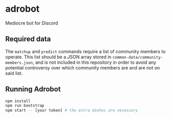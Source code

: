 # adrobot
Mediocre bot for Discord

## Required data
The `matchup` and `predict` commands require a list of community members to operate. This list should be a JSON array stored in `common-data/community-members.json`, and is not included in this repository in order to avoid any potential controversy over which community members are and are not on said list.

## Running Adrobot

```bash
npm install
npm run bootstrap
npm start -- [your token] # the extra dashes are necessary
```
